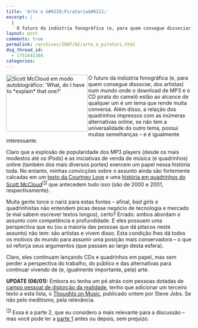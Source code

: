 ```yaml
---
title: 'Arte e &#8220;Pirataria&#8221;'
excerpt: |
  |
    O futuro da indústria fonográfica (e, para quem consegue dissociar, dos artistas) num mundo onde o download de MP3 e o CD pirata do camelô estão ao alcance de qualquer um é um tema que rende muita conversa. Além disso,...
layout: post
comments: true
permalink: /archives/2007/02/arte_e_piratari.html
dsq_thread_id:
  - 1751441304
categories:
---
```

<img title="Scott McCloud em modo autobiográfico: 'What, do I have to *explain* that one?'" src="//chester.me/archives/img/mccloud_explain.png" width="221" height="154" style="margin-right:2px" align="left" />O futuro da indústria fonográfica (e, para quem consegue dissociar, dos artistas) num mundo onde o download de MP3 e o CD pirata do camelô estão ao alcance de qualquer um é um tema que rende muita conversa. Além disso, a relação dos quadrinhos impressos com as inúmeras alternativas online, se não tem a universalidade do outro tema, possui muitas semelhanças &#8211; e é igualmente interessante.

Claro que a explosão de popularidade dos MP3 players (desde os mais modestos até os iPods) e as iniciativas de venda de música (e quadrinhos) online (também dos mais diversos portes) exercem um papel nessa história toda. No entanto, minhas convicções sobre o assunto ainda são fortemente calcadas em um [texto da Courtney Love][1] e uma [história em quadrinhos do Scott McCloud][2]<sup>[<a name="mccloud" href="#ftn.mccloud">1</a>]</sup> que antecedem tudo isso (são de 2000 e 2001, respectivamente).

Muita gente torce o nariz para estas fontes &#8211; afinal, *bad girls* e quadrinhistas não entendem picas desse negócio de tecnologia e mercado (e mal sabem escrever textos longos), certo? Errado: ambos abordam o assunto com competência e profundidade. E eles possuem uma perspectiva que eu (ou a maioria das pessoas que dá pitacos neste assunto) não tem: são artistas e vivem disso. Esta condição lhes dá todos os motivos do mundo para assumir uma posição mais conservadora &#8211; o que só reforça seus argumentos (que passam ao largo desta esfera).

Claro, eles continuam lançando CDs e quadrinhos em papel, mas sem perder a perspectiva do trabalho, do público e das alternativas para continuar vivendo de (e, igualmente importante, pela) arte.

**UPDATE (06/01):** Embora eu tenha um pé atrás com pessoas dotadas de [campo pessoal de distorção da realidade][3], tenho que adicionar um terceiro texto a esta lista, o [Thoughts on Music][4], publicado ontem por Steve Jobs. Se não pelo ineditismo, pela relevância.

<sup>[<a name="ftn.mccloud" href="#mccloud">1</a>]</sup> Essa é a parte 2, que eu considero a mais relevante para a discussão &#8211; mas você pode ler a [parte 1][5] antes ou depois, sem prejuízo.

 [1]: http://archive.salon.com/tech/feature/2000/06/14/love/print.html
 [2]: http://www.scottmccloud.com/comics/icst/icst-6/icst-6-full.html
 [3]: http://en.wikipedia.org/wiki/Reality_distortion_field
 [4]: http://www.apple.com/hotnews/thoughtsonmusic/
 [5]: http://www.scottmccloud.com/comics/icst/icst-5/icst-5-full.html
